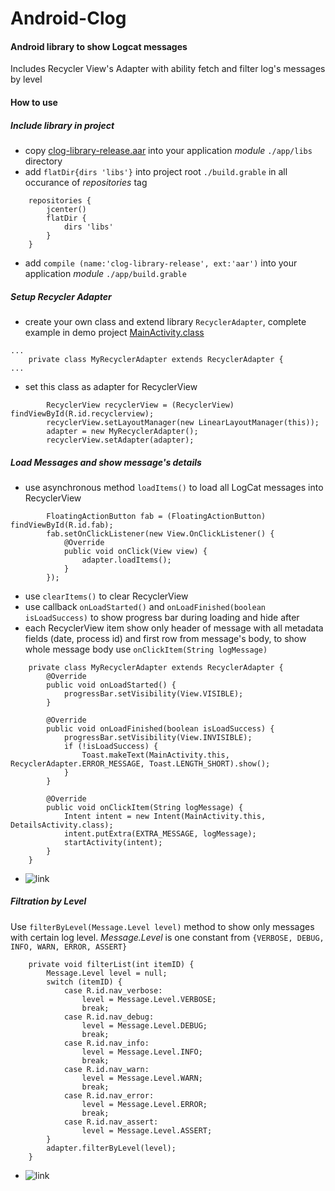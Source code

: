 # Android-Clog
#### Android library to show Logcat messages
Includes Recycler View's Adapter with ability fetch and filter log's messages by level

#### How to use

##### Include library in project
- copy [clog-library-release.aar](./library/libs/clog-library-release.aar) into your application *module* `./app/libs` directory
- add `flatDir{dirs 'libs'}` into project root `./build.grable` in all occurance of *repositories* tag 
```
    repositories {
        jcenter()
        flatDir {
            dirs 'libs'
        }
    }
```
- add `compile (name:'clog-library-release', ext:'aar')` into your application *module* `./app/build.grable`

##### Setup Recycler Adapter
- create your own class and extend library `RecyclerAdapter`, complete example in demo project [MainActivity.class](./demo/src/main/java/ru/org/adons/clog/demo/MainActivity.java)
```
...
    private class MyRecyclerAdapter extends RecyclerAdapter {
...
```
- set this class as adapter for RecyclerView
```
        RecyclerView recyclerView = (RecyclerView) findViewById(R.id.recyclerview);
        recyclerView.setLayoutManager(new LinearLayoutManager(this));
        adapter = new MyRecyclerAdapter();
        recyclerView.setAdapter(adapter);
```

##### Load Messages and show message's details 
- use asynchronous method `loadItems()` to load all LogCat messages into RecyclerView
```
        FloatingActionButton fab = (FloatingActionButton) findViewById(R.id.fab);
        fab.setOnClickListener(new View.OnClickListener() {
            @Override
            public void onClick(View view) {
                adapter.loadItems();
            }
        });
```
- use `clearItems()` to clear RecyclerView
- use callback `onLoadStarted()` and `onLoadFinished(boolean isLoadSuccess)` to show progress bar during loading and hide after
- each RecyclerView item show only header of message with all metadata fields (date, process id) and first row from message's body, to show whole message body use `onClickItem(String logMessage)`
```
    private class MyRecyclerAdapter extends RecyclerAdapter {
        @Override
        public void onLoadStarted() {
            progressBar.setVisibility(View.VISIBLE);
        }

        @Override
        public void onLoadFinished(boolean isLoadSuccess) {
            progressBar.setVisibility(View.INVISIBLE);
            if (!isLoadSuccess) {
                Toast.makeText(MainActivity.this, RecyclerAdapter.ERROR_MESSAGE, Toast.LENGTH_SHORT).show();
            }
        }

        @Override
        public void onClickItem(String logMessage) {
            Intent intent = new Intent(MainActivity.this, DetailsActivity.class);
            intent.putExtra(EXTRA_MESSAGE, logMessage);
            startActivity(intent);
        }
    }
```
* ![link](../../../img/blob/master/clog/list.png)

##### Filtration by Level
Use `filterByLevel(Message.Level level)` method to show only messages with certain log level. *Message.Level* is one constant from `{VERBOSE, DEBUG, INFO, WARN, ERROR, ASSERT}`
```
    private void filterList(int itemID) {
        Message.Level level = null;
        switch (itemID) {
            case R.id.nav_verbose:
                level = Message.Level.VERBOSE;
                break;
            case R.id.nav_debug:
                level = Message.Level.DEBUG;
                break;
            case R.id.nav_info:
                level = Message.Level.INFO;
                break;
            case R.id.nav_warn:
                level = Message.Level.WARN;
                break;
            case R.id.nav_error:
                level = Message.Level.ERROR;
                break;
            case R.id.nav_assert:
                level = Message.Level.ASSERT;
        }
        adapter.filterByLevel(level);
    }
```
* ![link](../../../img/blob/master/clog/filter.png)
